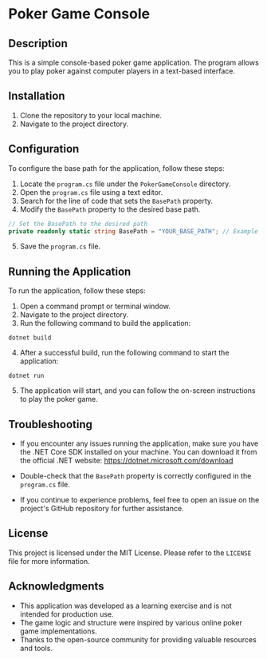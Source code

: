 # Poker Game Console

## Description

This is a simple console-based poker game application. The program allows you to play poker against computer players in a text-based interface.

## Installation

1. Clone the repository to your local machine.
2. Navigate to the project directory.

## Configuration

To configure the base path for the application, follow these steps:

1. Locate the `program.cs` file under the `PokerGameConsole` directory.
2. Open the `program.cs` file using a text editor.
3. Search for the line of code that sets the `BasePath` property.
4. Modify the `BasePath` property to the desired base path.

```csharp
// Set the BasePath to the desired path
private readonly static string BasePath = "YOUR_BASE_PATH"; // Example @"C:\Users\karlg\Downloads\CodeTest2\poker\Tests";
```

5. Save the `program.cs` file.

## Running the Application

To run the application, follow these steps:

1. Open a command prompt or terminal window.
2. Navigate to the project directory.
3. Run the following command to build the application:

```shell
dotnet build
```

4. After a successful build, run the following command to start the application:

```shell
dotnet run
```

5. The application will start, and you can follow the on-screen instructions to play the poker game.

## Troubleshooting

- If you encounter any issues running the application, make sure you have the .NET Core SDK installed on your machine. You can download it from the official .NET website: https://dotnet.microsoft.com/download

- Double-check that the `BasePath` property is correctly configured in the `program.cs` file.

- If you continue to experience problems, feel free to open an issue on the project's GitHub repository for further assistance.

## License

This project is licensed under the MIT License. Please refer to the `LICENSE` file for more information.

## Acknowledgments

- This application was developed as a learning exercise and is not intended for production use.
- The game logic and structure were inspired by various online poker game implementations.
- Thanks to the open-source community for providing valuable resources and tools.